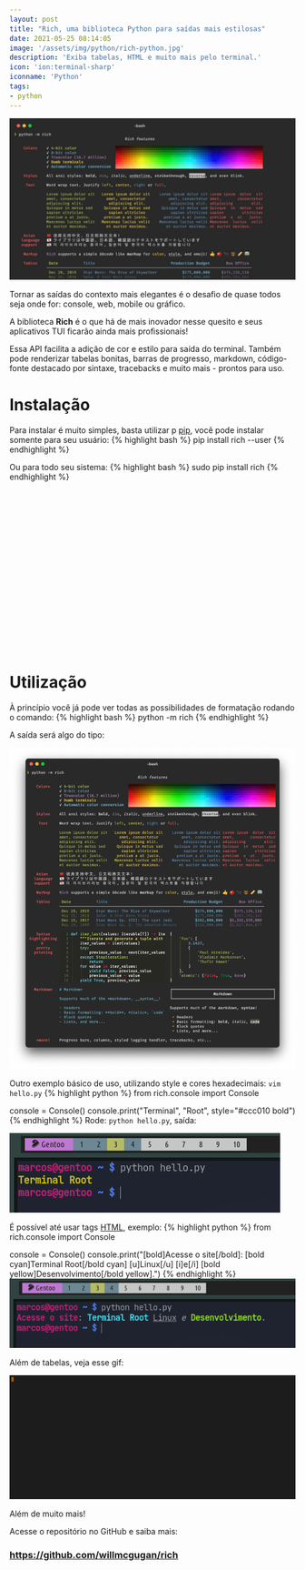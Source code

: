 ```yaml
---
layout: post
title: "Rich, uma biblioteca Python para saídas mais estilosas"
date: 2021-05-25 08:14:05
image: '/assets/img/python/rich-python.jpg'
description: 'Exiba tabelas, HTML e muito mais pelo terminal.'
icon: 'ion:terminal-sharp'
iconname: 'Python'
tags:
- python
---
```


![Rich, uma biblioteca Python para saídas mais estilosas](/assets/img/python/rich-python.jpg)

Tornar as saídas do contexto mais elegantes é o desafio de quase todos seja onde for: console, web, mobile ou gráfico.

A biblioteca **Rich** é o que há de mais inovador nesse quesito e seus aplicativos TUI ficarão ainda mais profissionais!

Essa API facilita a adição de cor e estilo para saída do terminal. Também pode renderizar tabelas bonitas, barras de progresso, markdown, código-fonte destacado por sintaxe, tracebacks e muito mais - prontos para uso.

# Instalação
Para instalar é muito simples, basta utilizar p [pip](https://pypi.org/project/pip/), você pode instalar somente para seu usuário:
{% highlight bash %}
pip install rich --user
{% endhighlight %}

Ou para todo seu sistema:
{% highlight bash %}
sudo pip install rich
{% endhighlight %}

<!-- QUADRADO -->
<script async src="//pagead2.googlesyndication.com/pagead/js/adsbygoogle.js"></script>
<ins class="adsbygoogle"
style="display:inline-block;width:336px;height:280px"
data-ad-client="ca-pub-2838251107855362"
data-ad-slot="5351066970"></ins>
<script>
(adsbygoogle = window.adsbygoogle || []).push({});
</script>


# Utilização
À princípio você já pode ver todas as possibilidades de formatação rodando o comando:
{% highlight bash %}
python -m rich
{% endhighlight %}

A saída será algo do tipo:

![Python Rich](/assets/img/python/rich.png)

Outro exemplo básico de uso, utilizando style e cores hexadecimais: `vim hello.py`
{% highlight python %}
from rich.console import Console

console = Console()
console.print("Terminal", "Root", style="#ccc010 bold")
{% endhighlight %}
Rode: `python hello.py`, saída:

![Rich 2](/assets/img/python/hello-rich.png)

É possível até usar tags [HTML](https://terminalroot.com.br/2020/01/desenvolvimento-web.html), exemplo:
{% highlight python %}
from rich.console import Console

console = Console()
console.print("[bold]Acesse o site[/bold]: [bold cyan]Terminal Root[/bold cyan] [u]Linux[/u] [i]e[/i] [bold yellow]Desenvolvimento[/bold yellow].")
{% endhighlight %}
![Rich 3](/assets/img/python/html-rich.png)

Além de tabelas, veja esse gif:

<!-- RETANGULO LARGO 2 -->
<script async src="//pagead2.googlesyndication.com/pagead/js/adsbygoogle.js"></script>
<ins class="adsbygoogle"
style="display:block; text-align:center;"
data-ad-layout="in-article"
data-ad-format="fluid"
data-ad-client="ca-pub-2838251107855362"
data-ad-slot="8549252987"></ins>
<script>
(adsbygoogle = window.adsbygoogle || []).push({});
</script>


![Rich 4](/assets/img/python/rich-table.gif)

Além de muito mais!

Acesse o repositório no GitHub e saiba mais:
### <https://github.com/willmcgugan/rich>
